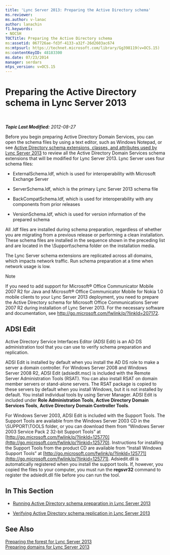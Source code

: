 ```yaml
---
title: 'Lync Server 2013: Preparing the Active Directory schema'
ms.reviewer: 
ms.author: v-lanac
author: lanachin
f1.keywords:
- NOCSH
TOCTitle: Preparing the Active Directory schema
ms:assetid: 067726ae-fd3f-4133-a32f-26d2603ac674
ms:mtpsurl: https://technet.microsoft.com/library/Gg398119(v=OCS.15)
ms:contentKeyID: 48183300
ms.date: 07/23/2014
manager: serdars
mtps_version: v=OCS.15
---
```


<div data-xmlns="http://www.w3.org/1999/xhtml">

<div class="topic" data-xmlns="http://www.w3.org/1999/xhtml" data-msxsl="urn:schemas-microsoft-com:xslt" data-cs="http://msdn.microsoft.com/">

<div data-asp="http://msdn2.microsoft.com/asp">

# Preparing the Active Directory schema in Lync Server 2013

</div>

<div id="mainSection">

<div id="mainBody">

<span> </span>

_**Topic Last Modified:** 2012-08-27_

Before you begin preparing Active Directory Domain Services, you can open the schema files by using a text editor, such as Windows Notepad, or see [Active Directory schema extensions, classes, and attributes used by Lync Server 2013](lync-server-2013-active-directory-schema-extensions-classes-and-attributes-used-by-lync-server.md) to review all the Active Directory Domain Services schema extensions that will be modified for Lync Server 2013. Lync Server uses four schema files:

  - ExternalSchema.ldf, which is used for interoperability with Microsoft Exchange Server

  - ServerSchema.ldf, which is the primary Lync Server 2013 schema file

  - BackCompatSchema.ldf, which is used for interoperability with any components from prior releases

  - VersionSchema.ldf, which is used for version information of the prepared schema

All .ldf files are installed during schema preparation, regardless of whether you are migrating from a previous release or performing a clean installation. These schema files are installed in the sequence shown in the preceding list and are located in the \\Support\\schema folder on the installation media.

The Lync Server schema extensions are replicated across all domains, which impacts network traffic. Run schema preparation at a time when network usage is low.

<div>


> [!NOTE]  
> If you need to add support for Microsoft® Office Communicator Mobile 2007 R2 for Java and Microsoft® Office Communicator Mobile for Nokia 1.0 mobile clients to your Lync Server 2013 deployment, you need to prepare the Active Directory schema for Microsoft Office Communications Server 2007 R2 during installation of Lync Server 2013. For the necessary software and documentation, see <A href="http://go.microsoft.com/fwlink/p/?linkid=207172">http://go.microsoft.com/fwlink/p/?linkId=207172</A>.



</div>

<div>

## ADSI Edit

Active Directory Service Interfaces Editor (ADSI Edit) is an AD DS administration tool that you can use to verify schema preparation and replication.

ADSI Edit is installed by default when you install the AD DS role to make a server a domain controller. For Windows Server 2008 and Windows Server 2008 R2, ADSI Edit (adsiedit.msc) is included with the Remote Server Administration Tools (RSAT). You can also install RSAT on domain member servers or stand-alone servers. The RSAT package is copied to these servers by default when you install Windows, but it is not installed by default. You install individual tools by using Server Manager. ADSI Edit is included under **Role Administration Tools**, **Active Directory Domain Services Tools**, **Active Directory Domain Controller Tools**.

For Windows Server 2003, ADSI Edit is included with the Support Tools. The Support Tools are available from the Windows Server 2003 CD in the \\SUPPORT\\TOOLS folder, or you can download them from “Windows Server 2003 Service Pack 2 32-bit Support Tools” at [http://go.microsoft.com/fwlink/p/?linkId=125770](http://go.microsoft.com/fwlink/p/?linkid=125770). Instructions for installing the Support Tools from the product CD are available from “Install Windows Support Tools” at [http://go.microsoft.com/fwlink/p/?linkId=125771](http://go.microsoft.com/fwlink/p/?linkid=125771). Adsiedit.dll is automatically registered when you install the support tools. If, however, you copied the files to your computer, you must run the **regsvr32** command to register the adsiedit.dll file before you can run the tool.

</div>

<div>

## In This Section

  - [Running Active Directory schema preparation in Lync Server 2013](lync-server-2013-running-schema-preparation.md)

  - [Verifying Active Directory schema replication in Lync Server 2013](lync-server-2013-verifying-schema-replication.md)

</div>

<div>

## See Also


[Preparing the forest for Lync Server 2013](lync-server-2013-preparing-the-forest.md)  
[Preparing domains for Lync Server 2013](lync-server-2013-preparing-domains.md)  
  

</div>

</div>

<span> </span>

</div>

</div>

</div>

